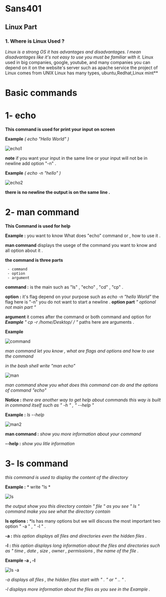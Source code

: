 # **Sans401**
## Linux Part
### **1. Where is Linux Used ?**
 *Linux is a strong OS it has advantages and disadvantages. I mean disadvantages like it's not easy to use you must be familiar with it.*
 Linux used in big companies, google, youtube, and many companies 
 you can depend on it on the website's server such as apache service 
 the project of Linux comes from UNIX 
 Linux has many types, ubuntu,Redhat,Linux mint**
 # Basic commands
 #   1- echo
   **This command is used for print your input on screen**
   
   **Example**  *(  echo "Hello World" )*
   
   ![echo1](https://user-images.githubusercontent.com/84593266/121801974-f8196180-cbee-11eb-81d6-69ff7032fa1a.PNG)
   
   **note** if you want your input in the same line or your input will not be in newline add option "-n" .
   
   **Example**  *( echo -n "hello" )*
   
   ![echo2](https://user-images.githubusercontent.com/84593266/121803393-31090480-cbf6-11eb-9bc8-d01c0542965a.PNG)
    
   **there is no newline the output is on the same line .** 
    
   # 2- man command 
   **This Command is used for help**
   
   **Example :** you want to know What does "echo" command or , how to use it . 
   
   **man command** displays the usege of the command you want to know and all option about it .
   
   **the command is three parts** 
     
     - command
     - option
     - argument
   
   **command :** is the main such as "ls" , "echo" , "cd" , "cp" .
   
   **option :** it's flag depend on your purpose such as *echo -n "hello World"* the flag here is "-n" you do not want to start a newline . **option part** *" optional not main part "*
   
   **argument** it comes after the command or both command and option for ***Example*** *" cp -r /home/Desktop/ / "*  paths here are arguments . 
   
   **Example** 
   
   ![command](https://user-images.githubusercontent.com/84593266/121805091-729dad80-cbfe-11eb-9603-124e8ece68b3.PNG)
   
   *man command let you know , what are flags and options and how to use the command*
   
   *in the bash shell write "man echo"*
   
   ![man](https://user-images.githubusercontent.com/84593266/121805270-5a7a5e00-cbff-11eb-8419-a6ac0cb251b1.PNG)
    
   *man command show you what does this command can do and the options of command "echo"* 
   
   **Notice :** *there are another way to get help about commands this way is built in command itself such as " -h " , " --help "*
   
   **Example :** *ls --help* 
   
   ![man2](https://user-images.githubusercontent.com/84593266/121805678-f22c7c00-cc00-11eb-974e-5affc453869b.PNG)
   
   **man command :** *show you more information about your command* 
   
   **--help :** *show you litle information*
   
   # 3- ls command 
   
   *this command is used to display the content of the directory*
   
   **Example :**  * write "ls *
     
   ![ls](https://user-images.githubusercontent.com/84593266/121805949-69aedb00-cc02-11eb-9795-2ac3048c7688.PNG)

   *the output show you this directory contain " file " as you see " ls " command make you see what the directory contain*
   
   **ls options :** *ls has many options but we will discuss the most important two option " -a " , " -l " .
   
   **-a :** *this option displays all files and directories even the hidden files .*
   
   **-l :** *this option displays long information about the files and directories such as " time , date , size , owner , permissions , the name of the file .*
   
   **Example -a , -l**
   
   ![ls -a](https://user-images.githubusercontent.com/84593266/121806348-57ce3780-cc04-11eb-90ba-98c952f6e7cd.PNG)

   *-a displays all files , the hidden files start with " . " or " .. " .*
   
   *-l displays more information about the files as you see in the Example .*
    

   
    
   
   
                 
   
 
